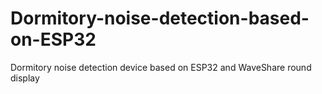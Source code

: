 # Dormitory-noise-detection-based-on-ESP32
Dormitory noise detection device based on ESP32 and WaveShare round display
